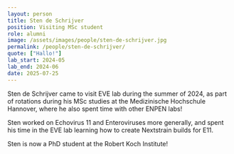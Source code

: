```yaml
---
layout: person
title: Sten de Schrijver
position: Visiting MSc student
role: alumni
image: /assets/images/people/sten-de-schrijver.jpg
permalink: /people/sten-de-schrijver/
quote: ["Hallo!"]
lab_start: 2024-05
lab_end: 2024-06
date: 2025-07-25
---
```


Sten de Schrijver came to visit EVE lab during the summer of 2024, as part of rotations during his MSc studies at the Medizinische Hochschule Hannover, where he also spent time with other ENPEN labs!

Sten worked on Echovirus 11 and Enteroviruses more generally, and spent his time in the EVE lab learning how to create Nextstrain builds for E11.

Sten is now a PhD student at the Robert Koch Institute!
